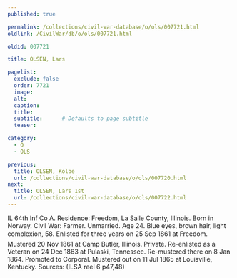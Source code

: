 ```yaml
---
published: true

permalink: /collections/civil-war-database/o/ols/007721.html
oldlink: /CivilWar/db/o/ols/007721.html

oldid: 007721

title: OLSEN, Lars

pagelist:
  exclude: false
  order: 7721
  image: 
  alt:
  caption:
  title:
  subtitle:      # Defaults to page subtitle
  teaser:

category: 
  - O 
  - OLS

previous:
  title: OLSEN, Kolbe
  url: /collections/civil-war-database/o/ols/007720.html  
next:
  title: OLSEN, Lars 1st
  url: /collections/civil-war-database/o/ols/007722.html   
---
```

IL 64th Inf Co A. Residence: Freedom, La Salle County, Illinois. Born in Norway. Civil War: Farmer. Unmarried. Age 24. Blue eyes, brown hair, light complexion, 5&#146;8&#148;. Enlisted for three years on 25 Sep 1861 at Freedom. Mustered 20 Nov 1861 at Camp Butler, Illinois. Private. Re-enlisted as a Veteran on 24 Dec 1863 at Pulaski, Tennessee. Re-mustered there on 8 Jan 1864. Promoted to Corporal. Mustered out on 11 Jul 1865 at Louisville, Kentucky. Sources: (ILSA reel 6 p47,48)